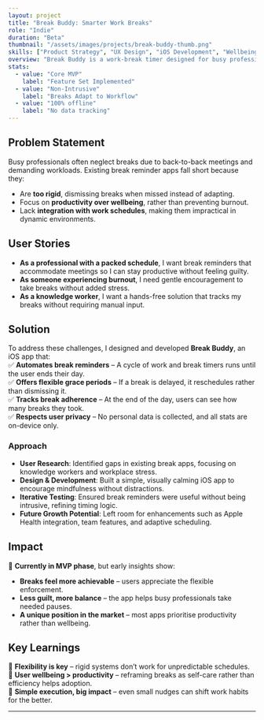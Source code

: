 ```yaml
---
layout: project
title: "Break Buddy: Smarter Work Breaks"
role: "Indie"
duration: "Beta"
thumbnail: "/assets/images/projects/break-buddy-thumb.png"
skills: ["Product Strategy", "UX Design", "iOS Development", "Wellbeing & Productivity"]
overview: "Break Buddy is a work-break timer designed for busy professionals who struggle to take regular breaks. It helps enforce healthy work boundaries while being flexible enough to fit around meetings and unpredictable schedules."
stats:
  - value: "Core MVP"
    label: "Feature Set Implemented"
  - value: "Non-Intrusive"
    label: "Breaks Adapt to Workflow"
  - value: "100% offline"
    label: "No data tracking"
---
```


## Problem Statement
Busy professionals often neglect breaks due to back-to-back meetings and demanding workloads. Existing break reminder apps fall short because they:  
- Are **too rigid**, dismissing breaks when missed instead of adapting.  
- Focus on **productivity over wellbeing**, rather than preventing burnout.  
- Lack **integration with work schedules**, making them impractical in dynamic environments.  

## User Stories
- **As a professional with a packed schedule**, I want break reminders that accommodate meetings so I can stay productive without feeling guilty.  
- **As someone experiencing burnout**, I need gentle encouragement to take breaks without added stress.  
- **As a knowledge worker**, I want a hands-free solution that tracks my breaks without requiring manual input.  

## Solution
To address these challenges, I designed and developed **Break Buddy**, an iOS app that:  
✅ **Automates break reminders** – A cycle of work and break timers runs until the user ends their day.  
✅ **Offers flexible grace periods** – If a break is delayed, it reschedules rather than dismissing it.  
✅ **Tracks break adherence** – At the end of the day, users can see how many breaks they took.  
✅ **Respects user privacy** – No personal data is collected, and all stats are on-device only.  

### Approach  
- **User Research**: Identified gaps in existing break apps, focusing on knowledge workers and workplace stress.  
- **Design & Development**: Built a simple, visually calming iOS app to encourage mindfulness without distractions.  
- **Iterative Testing**: Ensured break reminders were useful without being intrusive, refining timing logic.  
- **Future Growth Potential**: Left room for enhancements such as Apple Health integration, team features, and adaptive scheduling.  

## Impact
📌 **Currently in MVP phase**, but early insights show:  
- **Breaks feel more achievable** – users appreciate the flexible enforcement.  
- **Less guilt, more balance** – the app helps busy professionals take needed pauses.  
- **A unique position in the market** – most apps prioritise productivity rather than wellbeing.  

## Key Learnings  
🔹 **Flexibility is key** – rigid systems don’t work for unpredictable schedules.  
🔹 **User wellbeing > productivity** – reframing breaks as self-care rather than efficiency helps adoption.  
🔹 **Simple execution, big impact** – even small nudges can shift work habits for the better.  

---
